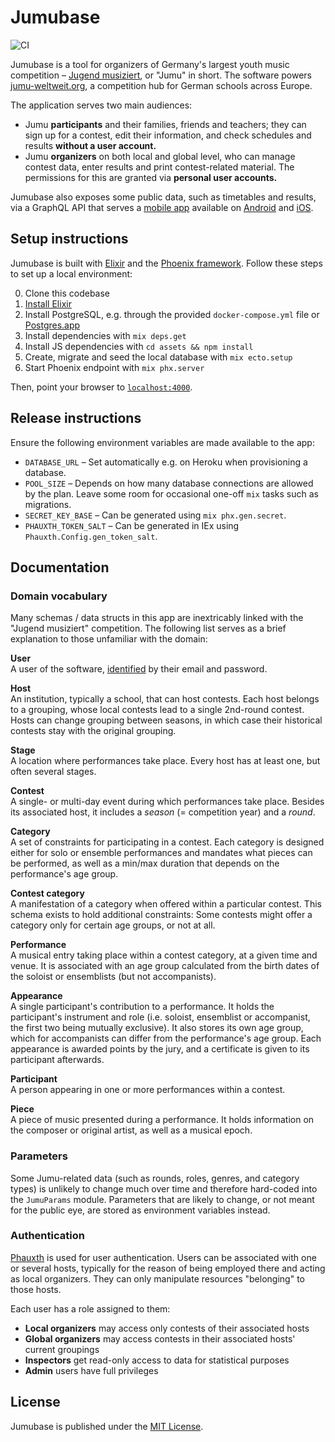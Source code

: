 # Jumubase

![CI](https://github.com/richeterre/jumubase/workflows/CI/badge.svg)

Jumubase is a tool for organizers of Germany's largest youth music competition – [Jugend musiziert][jugend-musiziert], or "Jumu" in short. The software powers [jumu-weltweit.org][jumu-weltweit], a competition hub for German schools across Europe.

The application serves two main audiences:

- Jumu **participants** and their families, friends and teachers; they can sign up for a contest, edit their information, and check schedules and results **without a user account.**
- Jumu **organizers** on both local and global level, who can manage contest data, enter results and print contest-related material. The permissions for this are granted via **personal user accounts.**

Jumubase also exposes some public data, such as timetables and results, via a GraphQL API that serves a [mobile app](jumu-app) available on [Android][jumu-app-android] and [iOS][jumu-app-ios].

[jugend-musiziert]: https://en.wikipedia.org/wiki/Jugend_musiziert
[jumu-weltweit]: http://www.jumu-weltweit.org
[jumu-app]: https://github.com/richeterre/jumu-app
[jumu-app-android]: https://play.google.com/store/apps/details?id=jugendmusiziert.jumunordost&hl=de
[jumu-app-ios]: https://apps.apple.com/de/app/jumu-weltweit/id1088620132

## Setup instructions

Jumubase is built with [Elixir][elixir] and the [Phoenix framework][phoenix-framework]. Follow these steps to set up a local environment:

0. Clone this codebase
1. [Install Elixir][elixir-installation]
1. Install PostgreSQL, e.g. through the provided `docker-compose.yml` file or [Postgres.app][postgres-app]
1. Install dependencies with `mix deps.get`
1. Install JS dependencies with `cd assets && npm install`
1. Create, migrate and seed the local database with `mix ecto.setup`
1. Start Phoenix endpoint with `mix phx.server`

Then, point your browser to [`localhost:4000`][localhost].

[elixir]: https://www.elixir-lang.org
[phoenix-framework]: https://phoenixframework.org
[elixir-installation]: https://elixir-lang.org/install.html
[postgres-app]: https://postgresapp.com
[localhost]: http://localhost:4000

## Release instructions

Ensure the following environment variables are made available to the app:

- `DATABASE_URL` – Set automatically e.g. on Heroku when provisioning a database.
- `POOL_SIZE` – Depends on how many database connections are allowed by the plan. Leave some room for occasional one-off `mix` tasks such as migrations.
- `SECRET_KEY_BASE` – Can be generated using `mix phx.gen.secret`.
- `PHAUXTH_TOKEN_SALT` – Can be generated in IEx using `Phauxth.Config.gen_token_salt`.

## Documentation

### Domain vocabulary

Many schemas / data structs in this app are inextricably linked with the "Jugend musiziert" competition. The following list serves as a brief explanation to those unfamiliar with the domain:

**User**<br />
A user of the software, [identified](#authentication) by their email and password.

**Host**<br />
An institution, typically a school, that can host contests. Each host belongs to a grouping, whose local contests lead to a single 2nd-round contest. Hosts can change grouping between seasons, in which case their historical contests stay with the original grouping.

**Stage**<br />
A location where performances take place. Every host has at least one, but often several stages.

**Contest**<br />
A single- or multi-day event during which performances take place. Besides its associated host, it includes a _season_ (= competition year) and a _round_.

**Category**<br />
A set of constraints for participating in a contest. Each category is designed either for solo or ensemble performances and mandates what pieces can be performed, as well as a min/max duration that depends on the performance's age group.

**Contest category**<br />
A manifestation of a category when offered within a particular contest. This schema exists to hold additional constraints: Some contests might offer a category only for certain age groups, or not at all.

**Performance**<br />
A musical entry taking place within a contest category, at a given time and venue. It is associated with an age group calculated from the birth dates of the soloist or ensemblists (but not accompanists).

**Appearance**<br />
A single participant's contribution to a performance. It holds the participant's instrument and role (i.e. soloist, ensemblist or accompanist, the first two being mutually exclusive). It also stores its own age group, which for accompanists can differ from the performance's age group. Each appearance is awarded points by the jury, and a certificate is given to its participant afterwards.

**Participant**<br />
A person appearing in one or more performances within a contest.

**Piece**<br />
A piece of music presented during a performance. It holds information on the composer or original artist, as well as a musical epoch.

### Parameters

Some Jumu-related data (such as rounds, roles, genres, and category types) is unlikely to change much over time and therefore hard-coded into the `JumuParams` module. Parameters that are likely to change, or not meant for the public eye, are stored as environment variables instead.

### Authentication

[Phauxth][phauxth] is used for user authentication. Users can be associated with one or several hosts, typically for the reason of being employed there and acting as local organizers. They can only manipulate resources "belonging" to those hosts.

Each user has a role assigned to them:

- **Local organizers** may access only contests of their associated hosts
- **Global organizers** may access contests in their associated hosts' current groupings
- **Inspectors** get read-only access to data for statistical purposes
- **Admin** users have full privileges

[phauxth]: https://github.com/riverrun/phauxth

## License

Jumubase is published under the [MIT License][mit-license].

[mit-license]: https://opensource.org/licenses/MIT
